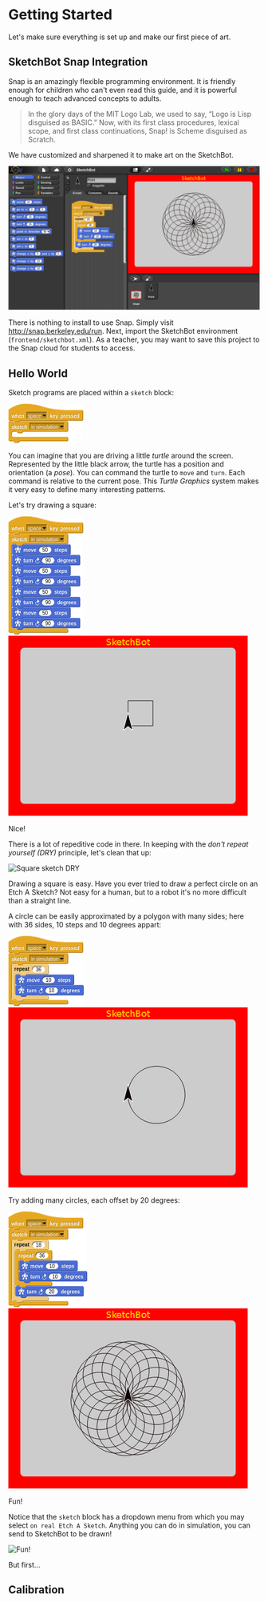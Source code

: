 # Getting Started

Let's make sure everything is set up and make our first piece of art.

## SketchBot Snap Integration

Snap is an amazingly flexible programming environment. It is friendly enough for children who can't even read this guide, and it is powerful enough to teach advanced concepts to adults.

> In the glory days of the MIT Logo Lab, we used to say, “Logo is Lisp disguised as BASIC.” Now, with its first class procedures, lexical scope, and first class continuations, Snap! is Scheme disguised as Scratch.

We have customized and sharpened it to make art on the SketchBot.

![Snap Integration](media/sketchbot_snap.png)

There is nothing to install to use Snap. Simply visit http://snap.berkeley.edu/run. Next, import the SketchBot environment (`frontend/sketchbot.xml`). As a teacher, you may want to save this project to the Snap cloud for students to access.

## Hello World

Sketch programs are placed within a `sketch` block:

![Sketch in sim block](media/sketch_in_sim_block.png)

You can imagine that you are driving a little _turtle_ around the screen. Represented by the little black arrow, the turtle has a position and orientation (a _pose_). You can command the turtle to `move` and `turn`. Each command is relative to the current pose. This _Turtle Graphics_ system makes it very easy to define many interesting patterns.

Let's try drawing a square:

![Square sketch](media/square_sketch.png)
![Square sim](media/square_sim.png)

Nice!

There is a lot of repeditive code in there. In keeping with the _don't repeat yourself (DRY)_ principle, let's clean that up:

![Square sketch DRY](media/square_sketch_dry.png)

Drawing a square is easy. Have you ever tried to draw a perfect circle on an Etch A Sketch? Not easy for a human, but to a robot it's no more difficult than a straight line.

A circle can be easily approximated by a polygon with many sides; here with 36 sides, 10 steps and 10 degrees appart:

![Circle sketch](media/circle_sketch.png)
![Circle sim](media/circle_sim.png)

Try adding many circles, each offset by 20 degrees:

![Spiro sketch](media/spiro_sketch.png)
![Spiro sim](media/spiro_sim.png)

Fun!

Notice that the `sketch` block has a dropdown menu from which you may select `on real Etch A Sketch`. Anything you can do in simulation, you can send to SketchBot to be drawn!

![Fun!](fun.png)

But first...

## Calibration


